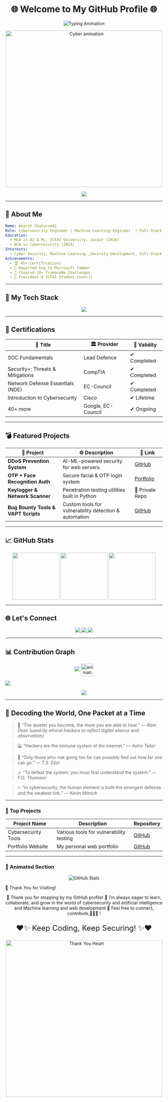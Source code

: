 <h1 align="center">🌐 Welcome to My GitHub Profile 🌐</h1>

<p align="center">
  <img src="https://readme-typing-svg.demolab.com?font=Fira+Code&size=25&pause=500&color=39FF14&center=true&vCenter=true&width=600&lines=Hi+there!+I'm+Akarsh+Chaturvedi;Cybersecurity+%7C+Machine+Learning+%7C+Web+Development;Always+Learning+%7C+Always+Exploring!" alt="Typing Animation" />
</p>


<p align="center">
  <img src="https://media.giphy.com/media/26AHONQ79FdWZhAI0/giphy.gif" width="500" alt="Cyber animation">
</p>

<p align="center">
  <img src="https://capsule-render.vercel.app/api?type=waving&color=0:39FF14,100:000000&height=140&section=header&text=Akarsh%20Chaturvedi%20🚀&fontSize=35&fontColor=FFFFFF&animation=fadeIn" />
</p>

---

## 🧠 About Me

```yaml
Name: Akarsh Chaturvedi
Role: Cybersecurity Engineer | Machine Learning Engineer  | Full-Stack Developer
Education:
  - MCA in AI & ML, ICFAI University, Jaipur (2026)
  - BCA in Cybersecurity (2024)
Interests:
  - Cyber Security, Machine Learning ,Security Development, Full-Stack Web Apps & Software development
Achievements:
  - 🏆 45+ Certifications
  - 🐞 Reported bug to Microsoft Yammer
  - 🧠 Cleared 18+ TryHackMe Challenges
  - 👑 President @ ICFAI Student Council 
````

---

## 💼 My Tech Stack

<p align="center">
  <img src="https://skillicons.dev/icons?i=python,html,css,js,nodejs,react,django,mysql,mongodb,github,git,figma" />
</p>

---

## 🔐 Certifications

| 🧾 Title                         | 🏛️ Provider       | 📆 Validity |
| -------------------------------- | ------------------ | ----------- |
| SOC Fundamentals                 | Lead Defence       | ✔ Completed |
| Security+: Threats & Mitigations | CompTIA            | ✔ Completed |
| Network Defense Essentials (NDE) | EC-Council         | ✔ Completed |
| Introduction to Cybersecurity    | Cisco              | ✔ Lifetime  |
| 40+ more                         | Google, EC-Council | ✔ Ongoing   |

---

## 💣 Featured Projects

| 🚀 Project                          | ⚙️ Description                                        | 🔗 Link                                                   |
| ----------------------------------- | ----------------------------------------------------- | --------------------------------------------------------- |
| **DDoS Prevention System**          | AI-ML-powered security for web servers                | [GitHub](https://github.com/AkarshYash)                   |
| **OTP + Face Recognition Auth**     | Secure facial & OTP login system                      | [Portfolio](https://akarshyash.github.io/Akarsh-potfolio) |
| **Keylogger & Network Scanner**     | Penetration testing utilities built in Python         | 🔐 Private Repo                                           |
| **Bug Bounty Tools & VAPT Scripts** | Custom tools for vulnerability detection & automation | [GitHub](https://github.com/AkarshYash)                   |

---

## 📈 GitHub Stats

<p align="center">
  <img src="https://github-readme-stats.vercel.app/api?username=AkarshYash&show_icons=true&theme=midnight-purple" height="150">
  <img src="https://streak-stats.demolab.com?user=AkarshYash&theme=midnight-purple" height="150">
  <img src="https://github-readme-stats.vercel.app/api/top-langs/?username=AkarshYash&layout=compact&theme=midnight-purple" height="150">
</p>


---


## 🌐 Let's Connect

<p align="center">
  <a href="mailto:chaturvediakarsh51@gmail.com">
    <img src="https://img.shields.io/badge/Gmail-D14836?style=for-the-badge&logo=gmail&logoColor=white" />
  </a>
  <a href="https://www.linkedin.com/in/akarsh-chaturvedi-259271236/">
    <img src="https://img.shields.io/badge/LinkedIn-0A66C2?style=for-the-badge&logo=linkedin&logoColor=white" />
  </a>
  <a href="https://akarshyash.github.io/Akarsh-potfolio/">
    <img src="https://img.shields.io/badge/Portfolio-39FF14?style=for-the-badge&logo=web&logoColor=black" />
  </a>
</p>

---


## 📊 Contribution Graph

<p align="center">
  <img src="https://img.shields.io/badge/Total_Contributions-119-brightgreen?style=for-the-badge&logo=github" />
  <img src="https://media.giphy.com/media/l0MYB8Ory7Hqefo9a/giphy.gif" alt="animation" width="40" style="vertical-align: middle;" />
</p>
<img src="https://github-profile-summary-cards.vercel.app/api/cards/profile-details?username=AkarshYash&theme=github_dark" />
<p align="center">
  <img src="https://github-readme-activity-graph.vercel.app/graph?username=AkarshYash&theme=github-compact" />
</p>

---

## 🧠 Decoding the World, One Packet at a Time

> 🧠 “The quieter you become, the more you are able to hear.”
> — *Ram Dass (used by ethical hackers to reflect digital silence and observation)*

> 💻 “Hackers are the immune system of the internet.”
> — *Astro Teller*

> 🔐 “Only those who risk going too far can possibly find out how far one can go.”
> — *T.S. Eliot*

> ⚔ “To defeat the system, you must first understand the system.”
> — *F.G. Thomson*

> 🔥 “In cybersecurity, the human element is both the strongest defense and the weakest link.”
> — *Kevin Mitnick*




---

### 🌟 Top Projects
| Project Name       | Description                              | Repository                                      |
|--------------------|------------------------------------------|------------------------------------------------|
| Cybersecurity Tools| Various tools for vulnerability testing | [GitHub](https://github.com/AkarshYash)        |
| Portfolio Website  | My personal web portfolio               | [GitHub](https://akarshyash.github.io/Akarsh-potfolio/) |

---


### 🎨 Animated Section
<p align="center">
  <img src="https://github.com/user-attachments/assets/9a5745e5-92ad-436f-b96a-6a81afcb7891" alt="GitHub Stats" />
</p>

💖 Thank You for Visiting!
<p align="center"> 🙏 Thank you for stopping by my GitHub profile! 🚀 I’m always eager to learn, collaborate, and grow in the world of cybersecurity and artificial intelligence and Machine learning and web development 💬 Feel free to connect, contribute,🤝👍🏻 ! </p> <p align="center" style="font-size:24px;"> ❤✨ Keep Coding, Keep Securing! ✨❤ </p> <p align="center"> <img src="https://media.giphy.com/media/l4JyOCNEfXvVYEqB2/giphy.gif" width="500" alt="Thank You Heart" /> </p>


